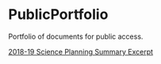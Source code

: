 # PublicPortfolio
Portfolio of documents for public access.


[2018-19 Science Planning Summary Excerpt](2018-19%20Science%20Planning%20Summary_Excerpt.pdf)
